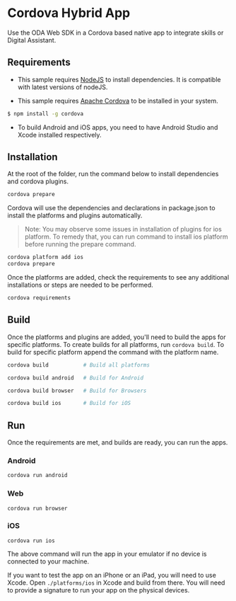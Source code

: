 # Cordova Hybrid App

Use the ODA Web SDK in a Cordova based native app to integrate skills or Digital Assistant.

## Requirements

* This sample requires [NodeJS](https://nodejs.org/) to install dependencies. It is compatible with latest versions of nodeJS.

* This sample requires [Apache Cordova](https://cordova.apache.org/#getstarted) to be installed in your system.
```sh
$ npm install -g cordova
```

* To build Android and iOS apps, you need to have Android Studio and Xcode installed respectively.

## Installation

At the root of the folder, run the command below to install dependencies and cordova plugins.
```sh
cordova prepare
```

Cordova will use the dependencies and declarations in package.json to install the platforms and plugins automatically.

> Note: You may observe some issues in installation of plugins for ios platform. To remedy that, you can run command to install ios platform before running the prepare command.
```sh
cordova platform add ios
cordova prepare
```

Once the platforms are added, check the requirements to see any additional installations or steps are needed to be performed.
```sh
cordova requirements
```

## Build

Once the platforms and plugins are added, you'll need to build the apps for specific platforms. To create builds for all platforms, run `cordova build`. To build for specific platform append the command with the platform name.

```sh
cordova build           # Build all platforms

cordova build android   # Build for Android

cordova build browser   # Build for Browsers

cordova build ios       # Build for iOS
```

## Run

Once the requirements are met, and builds are ready, you can run the apps.

### Android

```sh
cordova run android
```

### Web

```
cordova run browser
```

### iOS

```
cordova run ios
```

The above command will run the app in your emulator if no device is connected to your machine.

If you want to test the app on an iPhone or an iPad, you will need to use Xcode. Open `./platforms/ios` in Xcode and build from there. You will need to provide a signature to run your app on the physical devices.
